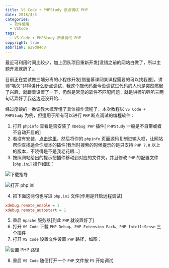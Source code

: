 ```yaml
---
title: VS Code + PHPStudy 断点调试 PHP
date: 2018/4/3
categories:
  - 软件使用
  - VSCode
tags:
  - VS Code + PHPStudy 断点调试 PHP
copyright: true
abbrlink: a29d84d8
---
```


最近可利用时间比较少，加上团队项目重新开发[没错之前的网站白做了，所以主题开发就鸽了…

目前正在尝试做三端分离的小程序开发[借鉴慕课网某课程需要的可以找我要]，讲师“嘴欠”非得讲什么断点调试，我这个敲代码至今没调试过代码的人也是突然燃起了兴趣，就跟着设置了一下，仍然是常见的软件不匹配问题：就是讲师叭叭叭三两句话弄好了我这边还没开始…

经过度娘的一番调教大概弄懂了具体操作流程了，本次教程以 `VS Code + PHPStudy` 为例，但适用于所有可以进行 `PHP` 断点调试的编程软件：

1. 打开 `phpinfo` 查看是否安装了 `XDebug PHP` 插件[ `PHPStudy` 一般是不自带或者不自动开启的]
2. 若没有安装，[点击这里][1]，然后将你的 `phpinfo` 页面源码复制进输入框，让网站帮你查找适合你版本的插件[我当时搜索的时候提示的是只支持 `PHP 7.0` 以上的版本，不晓得是不是我老花眼…]
3. 按照网站给出的提示把插件移动到对应的文件夹，并且修改 `PHP` 的配置文件[`php.ini`] 操作如图：

![下载指导][2]

![打开 php.ini][3]

4. 把下面这两句也写进 `php.ini` 文件[作用是开启远程调试]

```ini
xdebug.remote_enable = 1
xdebug.remote_autostart = 1
```

5. 重启 `Apache` 服务器[到此 `PHP` 就设置好了]
6. 打开 `VS Code` 下载 `PHP Debug`、`PHP Extension Pack`、`PHP IntelliSense` 三个插件
7. 打开 `VS Code` 设置文件设置 `PHP` 路径，如图：

![设置 PHP 路径][4]

8. 重启 `VS Code` 随便打开一个 `PHP` 文件按 `F5` 开始调试

[1]: https://xdebug.org/wizard.php
[2]: https://img.blanc.site/wiki/img/27.png
[3]: https://img.blanc.site/wiki/img/28.png
[4]: https://img.blanc.site/wiki/img/29.png